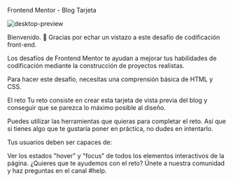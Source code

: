 Frontend Mentor - Blog Tarjeta

![desktop-preview](https://github.com/VictorGlass/Blog-Tarjeta/assets/122479626/85815ac1-1a68-4ad1-b754-d6c28a79d76d)


Bienvenido. 👋
Gracias por echar un vistazo a este desafío de codificación front-end.

Los desafíos de Frontend Mentor te ayudan a mejorar tus habilidades de codificación mediante la construcción de proyectos realistas.

Para hacer este desafío, necesitas una comprensión básica de HTML y CSS.

El reto
Tu reto consiste en crear esta tarjeta de vista previa del blog y conseguir que se parezca lo máximo posible al diseño.

Puedes utilizar las herramientas que quieras para completar el reto. Así que si tienes algo que te gustaría poner en práctica, no dudes en intentarlo.

Tus usuarios deben ser capaces de:

Ver los estados "hover" y "focus" de todos los elementos interactivos de la página.
¿Quieres que te ayudemos con el reto? Únete a nuestra comunidad y haz preguntas en el canal #help.

